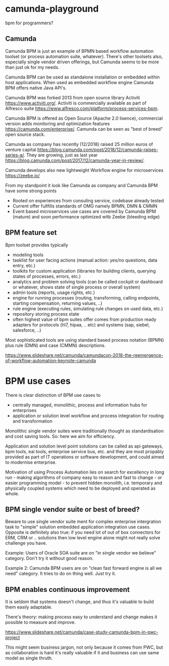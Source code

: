 # camunda-playground
bpm for programmers?

## Camunda

Camunda BPM is just an example of BPMN based workflow automation toolset (or process automation suite, whatever). There's other toolsets also, especially single vendor driven offerings, but Camunda seems to be more than just ok for my needs.

Camunda BPM can be used as standalone installation or embedded within host applications. When used as embedded workflow engine Camunda BPM offers native Java API's.

Camunda BPM was forked 2013 from open source library Activiti https://www.activiti.org/. Activiti is commercially available as part of Alfresco suite https://www.alfresco.com/platform/process-services-bpm. 

Camunda BPM is offered as Open Source (Apache 2.0 lisence), commercial version adds monitoring and optimization features https://camunda.com/enterprise/. Camunda can be seen as "best of breed" open source stack.

Camunda as company has recently (12/2018) raised 25 million euros of venture capital https://blog.camunda.com/post/2018/12/camunda-raises-series-a/. They are growing, just as last year https://blog.camunda.com/post/2017/12/camunda-year-in-review/.

Camunda develops also new lightweight Workflow engine for microservices https://zeebe.io/

From my standpoint it look like Camunda as company and Camunda BPM have some strong points

- Rooted on experiences from consuling service, codebase already tested
- Current offer fullfills standards of OMG namely BPMN, DMN & CMMN
- Event based microservices use cases are covered by Camunda BPM (mature) and soon performance optimized witb Zeebe (bleeding edge)

## BPM feature set

Bpm toolset provides typically
- modeling tools
- tasklist for user facing actions (manual action: yes/no questions, data entry, etc.)
- toolkits for custom application (libraries for building clients, querying states of processes, errors, etc.)
- analytics and problem solving tools (can be called cockpit or dashboard or whatever, shows state of single process or overall
system)
- admin tools (reports, usage rights, etc.)
- engine for running processes (routing, transforming, calling endpoints, starting compensation, returning values, ..)
- rule engine (executing rules, simulating rule changes on used data, etc.)
- repository storing process state
- often highest value of bpm suites offer comes from production ready adapters for protocols (hl7, hipaa, .. etc) and systems (sap,
siebel, salesforce, ..)

Most sophisticated tools are using standard based process notation (BPMN) plus rule (DMN) and case (CMMN) descriptions. 

https://www.slideshare.net/camunda/camundacon-2018-the-reemergence-of-workflow-automation-keynote-camunda

# BPM use cases

There is clear distinction of BPM use cases to
- centrally managed, monolithic, process and information hubs for enterprises
- application or solution level workflow and process integration for routing and transformation 

Monolithic single vendor suites were traditionally thought as standardisation and cost saving tools. So: here we aim for efficiency.

Application and solution level point solutions can be called as api gateways, bpm tools, eai tools, enterprise service bus, etc. and they are most propably provided as part of IT operations or software development, and could aimed to modernise enterprise.

Motivation of using Process Automation lies on search for excellency in long run - making algorithms of company easy to reason and
fast to change - or easier programming model - to prevent hidden monolith, i.e. temporary and physically coupled systems which need
to be deployed and operated as whole.

## BPM single vendor suite or best of breed?

Beware to use single vendor suite ment for complex enterprise intergration task to "simple" solution embedded application integration use cases. Opposite is definitely also true: if you need lot of out of box connectors for ERM, CRM or .. solutions then low level engine alone might not really solve challenge you have.

Example: Users of Oracle SOA suite are on "in single vendor we believe" category. Don't try it without good reason. 

Example 2: Camunda BPM users are on "clean fast forward engine is all we need" category. It tries to do on thing well. Just try it.

## BPM enables continuous improvement

It is seldom that systems doesn't change, and thus it's valuable to build them easily adaptable.

There's theory: making process easy to understand and change makes it possible to measure and improve.

https://www.slideshare.net/camunda/case-study-camunda-bpm-in-pwc-project

This might seem business jargon, not only because it comes from PWC, but as collaboration is hard it's really valuable if it and
business can use same model as single thruth.


